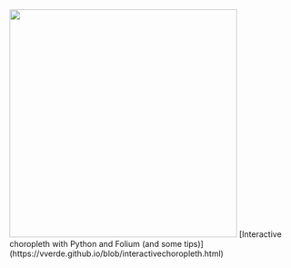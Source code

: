 <img src="https://github.com/vverde/blob/blob/master/choropleth.png?raw=true" width="400">
[Interactive choropleth with Python and Folium (and some tips)](https://vverde.github.io/blob/interactivechoropleth.html)
